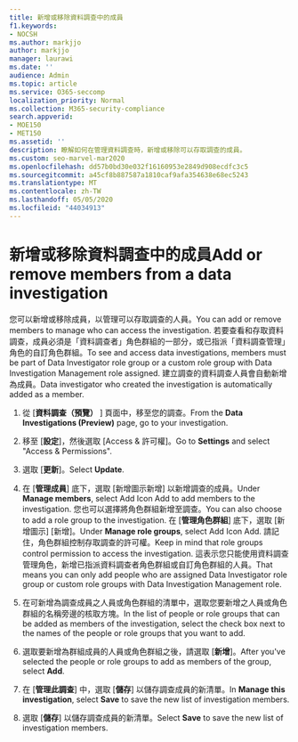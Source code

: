 ```yaml
---
title: 新增或移除資料調查中的成員
f1.keywords:
- NOCSH
ms.author: markjjo
author: markjjo
manager: laurawi
ms.date: ''
audience: Admin
ms.topic: article
ms.service: O365-seccomp
localization_priority: Normal
ms.collection: M365-security-compliance
search.appverid:
- MOE150
- MET150
ms.assetid: ''
description: 瞭解如何在管理資料調查時，新增或移除可以存取調查的成員。
ms.custom: seo-marvel-mar2020
ms.openlocfilehash: dd57b0bd30e032f16160953e2849d908ecdfc3c5
ms.sourcegitcommit: a45cf8b887587a1810caf9afa354638e68ec5243
ms.translationtype: MT
ms.contentlocale: zh-TW
ms.lasthandoff: 05/05/2020
ms.locfileid: "44034913"
---
```

# <a name="add-or-remove-members-from-a-data-investigation"></a><span data-ttu-id="f7222-103">新增或移除資料調查中的成員</span><span class="sxs-lookup"><span data-stu-id="f7222-103">Add or remove members from a data investigation</span></span>

<span data-ttu-id="f7222-104">您可以新增或移除成員，以管理可以存取調查的人員。</span><span class="sxs-lookup"><span data-stu-id="f7222-104">You can add or remove members to manage who can access the investigation.</span></span> <span data-ttu-id="f7222-105">若要查看和存取資料調查，成員必須是「資料調查者」角色群組的一部分，或已指派「資料調查管理」角色的自訂角色群組。</span><span class="sxs-lookup"><span data-stu-id="f7222-105">To see and access data investigations, members must be part of Data Investigator role group or a custom role group with Data Investigation Management role assigned.</span></span> <span data-ttu-id="f7222-106">建立調查的資料調查人員會自動新增為成員。</span><span class="sxs-lookup"><span data-stu-id="f7222-106">Data investigator who created the investigation is automatically added as a member.</span></span>

1. <span data-ttu-id="f7222-107">從 [**資料調查（預覽）** ] 頁面中，移至您的調查。</span><span class="sxs-lookup"><span data-stu-id="f7222-107">From the **Data Investigations (Preview)** page, go to your investigation.</span></span>

2. <span data-ttu-id="f7222-108">移至 [**設定**]，然後選取 [Access & 許可權]。</span><span class="sxs-lookup"><span data-stu-id="f7222-108">Go to **Settings** and select "Access & Permissions".</span></span>
 
3. <span data-ttu-id="f7222-109">選取 [**更新**]。</span><span class="sxs-lookup"><span data-stu-id="f7222-109">Select **Update**.</span></span>
 
4. <span data-ttu-id="f7222-110">在 [**管理成員**] 底下，選取 [新增圖示新增] 以新增調查的成員。</span><span class="sxs-lookup"><span data-stu-id="f7222-110">Under **Manage members**, select Add Icon Add to add members to the investigation.</span></span> <span data-ttu-id="f7222-111">您也可以選擇將角色群組新增至調查。</span><span class="sxs-lookup"><span data-stu-id="f7222-111">You can also choose to add a role group to the investigation.</span></span> <span data-ttu-id="f7222-112">在 [**管理角色群組**] 底下，選取 [新增圖示] [新增]。</span><span class="sxs-lookup"><span data-stu-id="f7222-112">Under **Manage role groups**, select Add Icon Add.</span></span> 
     <span data-ttu-id="f7222-113">請記住，角色群組控制存取調查的許可權。</span><span class="sxs-lookup"><span data-stu-id="f7222-113">Keep in mind that role groups control permission to access the investigation.</span></span> <span data-ttu-id="f7222-114">這表示您只能使用資料調查管理角色，新增已指派資料調查者角色群組或自訂角色群組的人員。</span><span class="sxs-lookup"><span data-stu-id="f7222-114">That means you can only add people who are assigned Data Investigator role group or custom role groups with Data Investigation Management role.</span></span>
 
5. <span data-ttu-id="f7222-115">在可新增為調查成員之人員或角色群組的清單中，選取您要新增之人員或角色群組的名稱旁邊的核取方塊。</span><span class="sxs-lookup"><span data-stu-id="f7222-115">In the list of people or role groups that can be added as members of the investigation, select the check box next to the names of the people or role groups that you want to add.</span></span>

6. <span data-ttu-id="f7222-116">選取要新增為群組成員的人員或角色群組之後，請選取 [**新增**]。</span><span class="sxs-lookup"><span data-stu-id="f7222-116">After you've selected the people or role groups to add as members of the group, select **Add**.</span></span>

7. <span data-ttu-id="f7222-117">在 [**管理此調查**] 中，選取 [**儲存**] 以儲存調查成員的新清單。</span><span class="sxs-lookup"><span data-stu-id="f7222-117">In **Manage this investigation**, select **Save** to save the new list of investigation members.</span></span>

8. <span data-ttu-id="f7222-118">選取 [**儲存**] 以儲存調查成員的新清單。</span><span class="sxs-lookup"><span data-stu-id="f7222-118">Select **Save** to save the new list of investigation members.</span></span>
